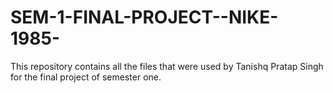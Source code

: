 # SEM-1-FINAL-PROJECT--NIKE-1985-
This repository contains all the files that were used by Tanishq Pratap Singh for the final project of semester one.
